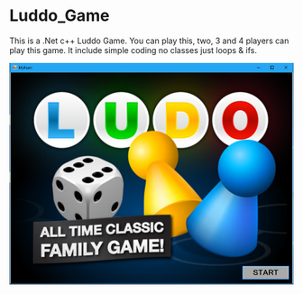 # Luddo_Game
This is a .Net c++ Luddo Game. You can play this, two, 3 and 4 players can play this game. It include simple coding no classes just loops &amp; ifs.

![This is an image](https://github.com/abubakarcool/Luddo_Game/blob/master/screenshot_1.png)
